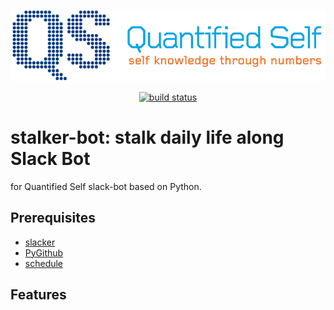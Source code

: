<p align="center">
  <img src="images/qs.gif">
</p>
<p align="center">
  <a href="https://travis-ci.org/badges/shields">
    <img src="https://travis-ci.org/DongjunLee/stalker-bot.svg?branch=master" alt="build status">
  </a>
</p>

# stalker-bot: stalk daily life along Slack Bot

for Quantified Self slack-bot based on Python. 

## Prerequisites

- [slacker](https://github.com/os/slacker)
- [PyGithub](https://github.com/PyGithub/PyGithub)
- [schedule](https://github.com/dbader/schedule)

## Features

